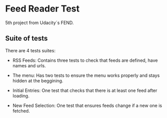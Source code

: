 # Feed Reader Test

5th project from Udacity´s FEND. 

## Suite of tests

There are 4 tests suites:

- RSS Feeds: Contains three tests to check that feeds are defined, have names and urls.

- The menu: Has two tests to ensure the menu works properly and stays hidden at the beggining.

- Initial Entries: One test that checks that there is at least one feed after loading.

- New Feed Selection: One test that ensures feeds change if a new one is fetched.
